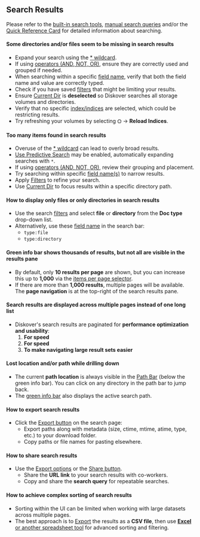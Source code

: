 ## Search Results

Please refer to the [built-in search tools](https://docs.diskoverdata.com/diskover_user_guide/#built-in-search-tools), [manual search queries](https://docs.diskoverdata.com/diskover_user_guide/#manual-queries) and/or the [Quick Reference Card](https://docs.diskoverdata.com/images/quick_reference_card_diskover_core_features.pdf) for detailed information about searching.


#### Some directories and/or files seem to be missing in search results

- Expand your search using the [* wildcard](https://docs.diskoverdata.com/diskover_user_guide/#wildcard).
- If using [operators (AND, NOT, OR)](https://docs.diskoverdata.com/diskover_user_guide/#operators), ensure they are correctly used and grouped if needed.
- When searching within a specific [field name](https://docs.diskoverdata.com/diskover_user_guide/#field-names), verify that both the field name and value are correctly typed.
- Check if you have saved [filters](https://docs.diskoverdata.com/diskover_user_guide/#filters) that might be limiting your results.
- Ensure [Current Dir](https://docs.diskoverdata.com/diskover_user_guide/#limit-searches-to-a-specific-index) is **deselected** so Diskover searches all storage volumes and directories.
- Verify that no specific [index/indices](https://docs.diskoverdata.com/diskover_user_guide/#indices) are selected, which could be restricting results.
- Try refreshing your volumes by selecting ⛭ → **Reload Indices**.

#### Too many items found in search results

- Overuse of the [* wildcard](https://docs.diskoverdata.com/diskover_user_guide/#wildcard) can lead to overly broad results.
- [Use Predictive Search](https://docs.diskoverdata.com/diskover_user_guide/#use-predictive-search) may be enabled, automatically expanding searches with `*`.
- If using [operators (AND, NOT, OR)](https://docs.diskoverdata.com/diskover_user_guide/#operators), review their grouping and placement.
- Try searching within specific [field name(s)](https://docs.diskoverdata.com/diskover_user_guide/#field-names) to narrow results.
- Apply [Filters](https://docs.diskoverdata.com/diskover_user_guide/#filters) to refine your search.
- Use [Current Dir](https://docs.diskoverdata.com/diskover_user_guide/#limit-searches-to-a-specific-index) to focus results within a specific directory path.

#### How to display only files or only directories in search results

- Use the search [filters](https://docs.diskoverdata.com/diskover_user_guide/#filters) and select **file** or **directory** from the **Doc type** drop-down list.
- Alternatively, use these [field name](https://docs.diskoverdata.com/diskover_user_guide/#field-names) in the search bar:
  - `type:file`
  - `type:directory`

#### Green info bar shows thousands of results, but not all are visible in the results pane

- By default, only **10 results per page** are shown, but you can increase this up to **1,000** via the [items per page selector](https://docs.diskoverdata.com/diskover_user_guide/#items_per_page).
- If there are more than **1,000 results**, multiple pages will be available. The **page navigation** is at the top-right of the search results pane.

#### Search results are displayed across multiple pages instead of one long list

- Diskover's search results are paginated for **performance optimization and usability**:
  1. **For speed**
  2. **For speed**
  3. **To make navigating large result sets easier**

#### Lost location and/or path while drilling down

- The current **path location** is always visible in the [Path Bar](https://docs.diskoverdata.com/diskover_user_guide/#software-overview) (below the green info bar). You can click on any directory in the path bar to jump back.
- The [green info bar](https://docs.diskoverdata.com/diskover_user_guide/#software-overview) also displays the active search path.

#### How to export search results

- Click the [Export button](https://docs.diskoverdata.com/diskover_user_guide/#export) on the search page:
  - Export paths along with metadata (size, ctime, mtime, atime, type, etc.) to your download folder.
  - Copy paths or file names for pasting elsewhere.

#### How to share search results

- Use the [Export options](https://docs.diskoverdata.com/diskover_user_guide/#export) or the [Share button](https://docs.diskoverdata.com/diskover_user_guide/#share).
  - Share the **URL link** to your search results with co-workers.
  - Copy and share the **search query** for repeatable searches.

#### How to achieve complex sorting of search results

- Sorting within the UI can be limited when working with large datasets across multiple pages.
- The best approach is to [Export](https://docs.diskoverdata.com/diskover_user_guide/#export) the results as a **CSV file**, then use [**Excel** or another spreadsheet tool](https://docs.diskoverdata.com/diskover_user_guide/#data-manipulation-in-excel) for advanced sorting and filtering.
